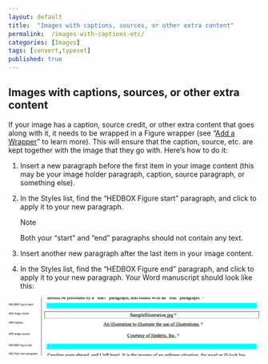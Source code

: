 ```yaml
---
layout: default
title:  "Images with captions, sources, or other extra content"
permalink:  /images-with-captions-etc/
categories: [Images]
tags: [convert,typeset]
published: true
---
```


<section data-type="chapter" class="hsecchapter" data-hederis-type="hsecchapter" id="images-with-captions-etc" data-pi-attrs="id: images-with-captions-etc; data-tags: convert,typeset;" role="doc-chapter" data-tags="convert,typeset" data-author-name=" " data-book-title=" " title="Images with captions, sources, or other extra content"><h1 data-hederis-type="hblkchaptitle" class="hblkchaptitle" id="pSi9jjxjo">Images with captions, sources, or other extra content</h1><p class="hblkp" data-hederis-type="hblkp" id="pyUyquqz7">If your image has a caption, source credit, or other extra content that goes along with it, it needs to be wrapped in a Figure wrapper (see &#8220;<a href="{% post_url 2020-08-05-15-AddaWrapper %}" data-hederis-type="hspana" id="pAMBSsY4F"><span class="Hyperlink" data-hederis-type="hspnspan" id="pzHgmaRTx">Add a Wrapper</span></a>&#8221; to learn more). This will ensure that the caption, source, etc. are kept together with the image that they go with. Here&#8217;s how to do it:</p><ol class="hwprnumlist" data-hederis-type="hwprnumlist" id="p87flnxA9"><li class="hblkoli" data-hederis-type="hblkoli" id="limdLbNYjc"><p class="hblkoli" data-hederis-type="hblklip" id="pZrizXdYe">Insert a new paragraph before the first item in your image content (this may be your image holder paragraph, caption, source paragraph, or something else).</p></li><li class="hblkoli" data-hederis-type="hblkoli" id="liHGEQkYZK"><p class="hblkoli" data-hederis-type="hblklip" id="pmXSiB1Ym">In the Styles list, find the &#8220;HEDBOX Figure start&#8221; paragraph, and click to apply it to your new paragraph.</p><aside class="hwprbox box" data-hederis-type="hwprbox" id="pqLxWAqfe" data-type="sidebar"><p class="hblktype" data-hederis-type="hblktype" id="prQhCqzia">Note</p><p class="hblkp" data-hederis-type="hblkp" id="pw8GrfLBR">Both your &#8220;start&#8221; and &#8220;end&#8221; paragraphs should not contain any text.</p></aside></li><li class="hblkoli" data-hederis-type="hblkoli" id="li99ioViiO"><p class="hblkoli" data-hederis-type="hblklip" id="pJ3a24hYk">Insert another new paragraph after the last item in your image content.</p></li><li class="hblkoli" data-hederis-type="hblkoli" id="lid4ihMmAe"><p class="hblkoli" data-hederis-type="hblklip" id="pK8yokOre">In the Styles list, find the &#8220;HEDBOX Figure end&#8221; paragraph, and click to apply it to your new paragraph. Your Word manuscript should look like this:</p></li></ol><img data-hederis-type="hblkimg" class="hblkimg" id="pbLzeYJkJ" src="/images/image_2.png" data-img-src="image_2.png"/></section>